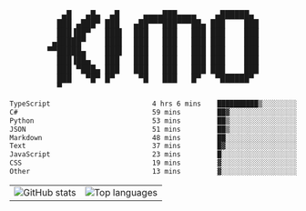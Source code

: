 <div align="center">
<pre>
   ▄█   ▄█▄  ▄█     ▄▄▄▄███▄▄▄▄    ▄██████▄ 
  ███ ▄███▀ ███   ▄██▀▀▀███▀▀▀██▄ ███    ███
  ███▐██▀   ███▌  ███   ███   ███ ███    ███
 ▄█████▀    ███▌  ███   ███   ███ ███    ███
▀▀█████▄    ███▌  ███   ███   ███ ███    ███
  ███▐██▄   ███   ███   ███   ███ ███    ███
  ███ ▀███▄ ███   ███   ███   ███ ███    ███
  ███   ▀█▀ █▀     ▀█   ███   █▀   ▀██████▀ 
  ▀                                         
</pre>
  

<!--START_SECTION:waka-->

```txt
TypeScript                         4 hrs 6 mins    ██████████▒░░░░░░░░░░░░░░   41.44 %
C#                                 59 mins         ██▓░░░░░░░░░░░░░░░░░░░░░░   10.09 %
Python                             53 mins         ██▒░░░░░░░░░░░░░░░░░░░░░░   08.98 %
JSON                               51 mins         ██▒░░░░░░░░░░░░░░░░░░░░░░   08.67 %
Markdown                           48 mins         ██░░░░░░░░░░░░░░░░░░░░░░░   08.14 %
Text                               37 mins         █▓░░░░░░░░░░░░░░░░░░░░░░░   06.24 %
JavaScript                         23 mins         █░░░░░░░░░░░░░░░░░░░░░░░░   03.99 %
CSS                                19 mins         ▓░░░░░░░░░░░░░░░░░░░░░░░░   03.23 %
Other                              13 mins         ▓░░░░░░░░░░░░░░░░░░░░░░░░   02.19 %
```

<!--END_SECTION:waka-->

<table align="center">
  <tr>
    <td valign="top">
      <img alt="GitHub stats"
           src="https://github-readme-stats.vercel.app/api?username=kim0chi&show_icons=true&hide_title=true&rank_icon=percentile&line_height=28&hide_border=true&theme=dark" />
    </td>
    <td valign="top">
      <img alt="Top languages"
           src="https://github-readme-stats.vercel.app/api/top-langs/?username=kim0chi&layout=compact&card_width=420&langs_count=8&hide_border=true&theme=dark" />
    </td>
  </tr>
</table>


